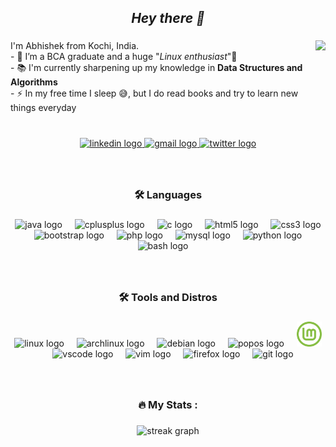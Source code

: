 <h2 align="center"><i>Hey there 👋</i></h2>

###

<img align="right" height="120" src="https://image.cdn2.seaart.ai/2023-09-29/18466374421594117/ee1ae6a32020c36989f23121c3a3675ca70ad59d_high.webp"  />

###

<p align="left">I'm Abhishek from Kochi, India.<br>- 🔭 I’m a BCA graduate and a huge "<i>Linux enthusiast</i>"🐧<br>- 📚 I'm currently sharpening up my knowledge in <b>Data Structures and Algorithms</b><br>- ⚡ In my free time I sleep 😅, but I do read books and try to learn new things everyday</p>

###

<br>
<div align="center">
  <a href="https://www.linkedin.com/in/abhishek-k-menon/" target="_blank">
    <img src="https://img.shields.io/static/v1?message=LinkedIn&logo=linkedin&label=&color=0077B5&logoColor=white&labelColor=&style=for-the-badge" height="25" alt="linkedin logo"  />
  </a>
  <a href="mailto:abhishekmenon356@gmail.com" target="_blank">
    <img src="https://img.shields.io/static/v1?message=Gmail&logo=gmail&label=&color=D14836&logoColor=white&labelColor=&style=for-the-badge" height="25" alt="gmail logo"  />
  </a>
  <a href="https://x.com/im_catguy" target="_blank">
    <img src="https://img.shields.io/static/v1?message=Twitter&logo=twitter&label=&color=1DA1F2&logoColor=white&labelColor=&style=for-the-badge" height="25" alt="twitter logo"  />
  </a>
</div>

###
<br>
<h3 align="center">🛠 Languages </h3>


###

<div align="center">
  <img src="https://cdn.jsdelivr.net/gh/devicons/devicon/icons/java/java-original.svg" height="40" alt="java logo"  />
  <img width="12" />
  <img src="https://cdn.jsdelivr.net/gh/devicons/devicon/icons/cplusplus/cplusplus-original.svg" height="40" alt="cplusplus logo"  />
  <img width="12" />
  <img src="https://cdn.jsdelivr.net/gh/devicons/devicon/icons/c/c-original.svg" height="40" alt="c logo"  />
  <img width="12" />
  <img src="https://cdn.jsdelivr.net/gh/devicons/devicon/icons/html5/html5-original.svg" height="40" alt="html5 logo"  />
  <img width="12" />
  <img src="https://cdn.jsdelivr.net/gh/devicons/devicon/icons/css3/css3-original.svg" height="40" alt="css3 logo"  />
  <img width="12" />
  <img src="https://cdn.jsdelivr.net/gh/devicons/devicon/icons/bootstrap/bootstrap-original.svg" height="40" alt="bootstrap logo"  />
  <img width="12" />
  <img src="https://cdn.jsdelivr.net/gh/devicons/devicon/icons/php/php-original.svg" height="40" alt="php logo"  />
  <img width="12" />
  <img src="https://cdn.jsdelivr.net/gh/devicons/devicon/icons/mysql/mysql-original.svg" height="40" alt="mysql logo"  />
  <img width="12" />
  <img src="https://cdn.jsdelivr.net/gh/devicons/devicon/icons/python/python-original.svg" height="40" alt="python logo"  />
  <img width="12" />
  <img src="https://cdn.jsdelivr.net/gh/devicons/devicon/icons/bash/bash-original.svg" height="40" alt="bash logo"  />
  <img width="12" /><br>

  ###

  <br>
  <h3 align="center">🛠 Tools and Distros</h3>

###

<div align="center">
  <img src="https://cdn.jsdelivr.net/gh/devicons/devicon/icons/linux/linux-original.svg" height="40" alt="linux logo"  />
  <img width="12" />
  <img src="https://www.vectorlogo.zone/logos/archlinux/archlinux-icon.svg" height="40" alt="archlinux logo"  />
  <img width="12" />
    <img src="https://cdn.jsdelivr.net/gh/devicons/devicon/icons/debian/debian-original.svg" height="40" alt="debian logo"  />
  <img width="12" />
  <img src="https://avatars0.githubusercontent.com/u/33131755?s=400&v=4" height="40" alt="popos logo"  />
  <img width="12" />
  <img src="https://raw.githubusercontent.com/linuxmint/brand-logo/540ac3b08e987866d77a340f557f994c988ac2ae/ring.svg" height="40" alt="linuxmint logo"  />
  <img width="12" />
  <img src="https://cdn.jsdelivr.net/gh/devicons/devicon/icons/vscode/vscode-original.svg" height="40" alt="vscode logo"  />
  <img width="12" />
  <img src="https://cdn.jsdelivr.net/gh/devicons/devicon/icons/vim/vim-original.svg" height="40" alt="vim logo"  />
  <img width="12" />
  <img src="https://cdn.jsdelivr.net/gh/devicons/devicon/icons/firefox/firefox-original.svg" height="40" alt="firefox logo"  />
  <img width="12" />
  <img src="https://cdn.jsdelivr.net/gh/devicons/devicon/icons/git/git-original.svg" height="40" alt="git logo"  />
</div>

###
<br>
<h3 align="center">🔥   My Stats :</h3>

###

<div align="center">
  <img src="https://streak-stats.demolab.com?user=abhi-the-dev&locale=en&mode=daily&theme=dark&hide_border=false&border_radius=5&order=3" height="220" alt="streak graph"  />
</div>

###
